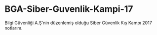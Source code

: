 # BGA-Siber-Guvenlik-Kampi-17
Bilgi Güvenliği A.Ş'nin düzenlemiş olduğu Siber Güvenlik Kış Kampı 2017 notlarım.
